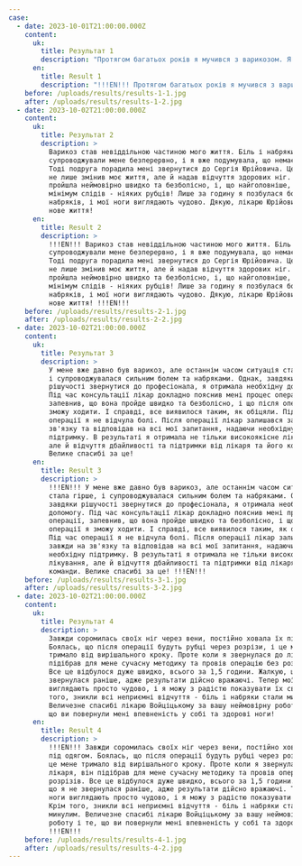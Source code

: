 ```yaml
---
case:
  - date: 2023-10-01T21:00:00.000Z
    content:
      uk:
        title: Результат 1
        description: "Протягом багатьох років я мучився з варикозом. Я звертався до багатьох лікарів, але жоден не зміг мені допомогти. Моєму становищу сприяло безліч спроб лікування, але жодна з них не принесла бажаних результатів. Варикоз став невиносним, а біль та набряки нічим не давали жити. Щасливий випадок привів мене до доктора Войціцького - справжнього фахівця. Він не тільки пояснив мені всі нюанси моєї проблеми, але й запропонував оптимальний план лікування. Завдяки правильно підібраному методу лікування операція пройшла швидко і безболісно, і що ще важливіше - без залишених рубців.\_ Я не міг повірити своїм очам, коли через 1,5 години я знову мав здорові ноги, біль відступив, а набряки зникли.\n"
      en:
        title: Result 1
        description: "!!!EN!!! Протягом багатьох років я мучився з варикозом. Я звертався до багатьох лікарів, але жоден не зміг мені допомогти. Моєму становищу сприяло безліч спроб лікування, але жодна з них не принесла бажаних результатів. Варикоз став невиносним, а біль та набряки нічим не давали жити. Щасливий випадок привів мене до доктора Войціцького - справжнього фахівця. Він не тільки пояснив мені всі нюанси моєї проблеми, але й запропонував оптимальний план лікування. Завдяки правильно підібраному методу лікування операція пройшла швидко і безболісно, і що ще важливіше - без залишених рубців.\_ Я не міг повірити своїм очам, коли через 1,5 години я знову мав здорові ноги, біль відступив, а набряки зникли. !!!EN!!!\n"
    before: /uploads/results/results-1-1.jpg
    after: /uploads/results/results-1-2.jpg
  - date: 2023-10-02T21:00:00.000Z
    content:
      uk:
        title: Результат 2
        description: >
          Варикоз став невіддільною частиною мого життя. Біль і набряки
          супроводжували мене безперервно, і я вже подумувала, що немає виходу.
          Тоді подруга порадила мені звернутися до Сергія Юрійовича. Цей лікар
          не лише змінив моє життя, але й надав відчуття здорових ніг. Операція
          пройшла неймовірно швидко та безболісно, і, що найголовніше, залишила
          мінімум слідів - ніяких рубців! Лише за годину я позбулася болю та
          набряків, і мої ноги виглядають чудово. Дякую, лікарю Юрійовичу, за
          нове життя!
      en:
        title: Result 2
        description: >
          !!!EN!!! Варикоз став невіддільною частиною мого життя. Біль і набряки
          супроводжували мене безперервно, і я вже подумувала, що немає виходу.
          Тоді подруга порадила мені звернутися до Сергія Юрійовича. Цей лікар
          не лише змінив моє життя, але й надав відчуття здорових ніг. Операція
          пройшла неймовірно швидко та безболісно, і, що найголовніше, залишила
          мінімум слідів - ніяких рубців! Лише за годину я позбулася болю та
          набряків, і мої ноги виглядають чудово. Дякую, лікарю Юрійовичу, за
          нове життя! !!!EN!!!
    before: /uploads/results/results-2-1.jpg
    after: /uploads/results/results-2-2.jpg
  - date: 2023-10-02T21:00:00.000Z
    content:
      uk:
        title: Результат 3
        description: >
          У мене вже давно був варикоз, але останнім часом ситуація стала гірше,
          і супроводжувалася сильним болем та набряками. Однак, завдяки
          рішучості звернутися до професіонала, я отримала необхідну допомогу.
          Під час консультації лікар докладно пояснив мені процес операції,
          запевнив, що вона пройде швидко та безболісно, і що після операції я
          зможу ходити. І справді, все виявилося таким, як обіцяли. Під час
          операції я не відчула болі. Після операції лікар залишався завжди на
          зв'язку та відповідав на всі мої запитання, надаючи необхідну
          підтримку. В результаті я отримала не тільки високоякісне лікування,
          але й відчуття дбайливості та підтримки від лікаря та його команди.
          Велике спасибі за це!
      en:
        title: Result 3
        description: >
          !!!EN!!! У мене вже давно був варикоз, але останнім часом ситуація
          стала гірше, і супроводжувалася сильним болем та набряками. Однак,
          завдяки рішучості звернутися до професіонала, я отримала необхідну
          допомогу. Під час консультації лікар докладно пояснив мені процес
          операції, запевнив, що вона пройде швидко та безболісно, і що після
          операції я зможу ходити. І справді, все виявилося таким, як обіцяли.
          Під час операції я не відчула болі. Після операції лікар залишався
          завжди на зв'язку та відповідав на всі мої запитання, надаючи
          необхідну підтримку. В результаті я отримала не тільки високоякісне
          лікування, але й відчуття дбайливості та підтримки від лікаря та його
          команди. Велике спасибі за це! !!!EN!!!
    before: /uploads/results/results-3-1.jpg
    after: /uploads/results/results-3-2.jpg
  - date: 2023-10-02T21:00:00.000Z
    content:
      uk:
        title: Результат 4
        description: >
          Завжди соромилась своїх ніг через вени, постійно ховала їх під одягом.
          Боялась, що після операції будуть рубці через розрізи, і це мене
          тримало від вирішального кроку. Проте коли я звернулася до лікаря, він
          підібрав для мене сучасну методику та провів операцію без розрізів.
          Все це відбулося дуже швидко, всього за 1,5 години. Жалкую, що я не
          звернулася раніше, адже результати дійсно вражаючі. Тепер мої ноги
          виглядають просто чудово, і я можу з радістю показувати їх світу. Крім
          того, зникли всі неприємні відчуття - біль і набряки стали минулим.
          Величезне спасибі лікарю Войціцькому за вашу неймовірну роботу і те,
          що ви повернули мені впевненість у собі та здорові ноги!
      en:
        title: Result 4
        description: >
          !!!EN!!! Завжди соромилась своїх ніг через вени, постійно ховала їх
          під одягом. Боялась, що після операції будуть рубці через розрізи, і
          це мене тримало від вирішального кроку. Проте коли я звернулася до
          лікаря, він підібрав для мене сучасну методику та провів операцію без
          розрізів. Все це відбулося дуже швидко, всього за 1,5 години. Жалкую,
          що я не звернулася раніше, адже результати дійсно вражаючі. Тепер мої
          ноги виглядають просто чудово, і я можу з радістю показувати їх світу.
          Крім того, зникли всі неприємні відчуття - біль і набряки стали
          минулим. Величезне спасибі лікарю Войціцькому за вашу неймовірну
          роботу і те, що ви повернули мені впевненість у собі та здорові ноги!
          !!!EN!!!
    before: /uploads/results/results-4-1.jpg
    after: /uploads/results/results-4-2.jpg
---
```


